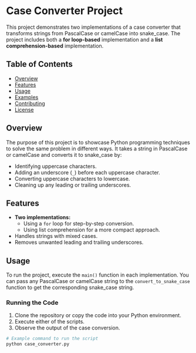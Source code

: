 # Case Converter Project

This project demonstrates two implementations of a case converter that transforms strings from PascalCase or camelCase into snake_case. The project includes both a **for loop-based** implementation and a **list comprehension-based** implementation.

## Table of Contents
- [Overview](#overview)
- [Features](#features)
- [Usage](#usage)
- [Examples](#examples)
- [Contributing](#contributing)
- [License](#license)

## Overview

The purpose of this project is to showcase Python programming techniques to solve the same problem in different ways. It takes a string in PascalCase or camelCase and converts it to snake_case by:
- Identifying uppercase characters.
- Adding an underscore (`_`) before each uppercase character.
- Converting uppercase characters to lowercase.
- Cleaning up any leading or trailing underscores.

## Features

- **Two implementations:**
  - Using a `for` loop for step-by-step conversion.
  - Using list comprehension for a more compact approach.
- Handles strings with mixed cases.
- Removes unwanted leading and trailing underscores.

## Usage

To run the project, execute the `main()` function in each implementation. You can pass any PascalCase or camelCase string to the `convert_to_snake_case` function to get the corresponding snake_case string.

### Running the Code
1. Clone the repository or copy the code into your Python environment.
2. Execute either of the scripts.
3. Observe the output of the case conversion.

```python
# Example command to run the script
python case_converter.py
